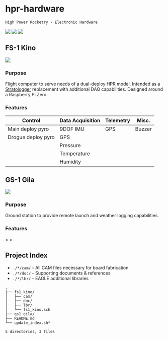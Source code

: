 # hpr-hardware

`High Power Rocketry - Electronic Hardware`

![](https://img.shields.io/badge/EDA-EAGLE-lightgrey.svg)
![](https://img.shields.io/github/license/rdoddanavar/hpr-hardware.svg)
![](https://img.shields.io/github/repo-size/rdoddanavar/hpr-hardware.svg)

## FS-1 Kino 

![](https://img.shields.io/static/v1.svg?label=status&message=initial%20dev&color=red&style=for-the-badge)

### Purpose

Flight computer to serve needs of a dual-deploy HPR model. Intended as a [Stratologger](http://www.perfectflite.com/SLCF.html) replacement with additional DAQ capabilities. Designed around a Raspberry Pi Zero.

### Features

| Control            | Data Acquisition | Telemetry | Misc.  |
|--------------------|------------------|-----------|--------|
| Main deploy pyro   | 9DOF IMU         | GPS       | Buzzer |
| Drogue deploy pyro | GPS              |           |        |
|                    | Pressure         |           |        |
|                    | Temperature      |           |        |
|                    | Humidity         |           |        |

## GS-1 Gila

![](https://img.shields.io/static/v1.svg?label=status&message=N/A&color=black&style=for-the-badge)

### Purpose

Ground station to provide remote launch and weather logging capabilities.

### Features

< >

## Project Index

 - `./*/cam/` - All CAM files necessary for board fabrication  
 - `./*/doc/` - Supporting documents & references 
 - `./*/lbr/` - EAGLE additional libraries 

```
.
├── fs1_kino/
│   ├── cam/
│   ├── doc/
│   ├── lbr/
│   └── fs1_kino.sch
├── gs1_gila/
├── README.md
└── update_index.sh*

5 directories, 3 files
```
